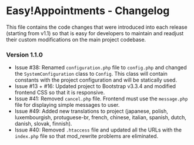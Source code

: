 # Easy!Appointments - Changelog 
This file contains the code changes that were introduced into each release (starting from v1.1) so that is easy for developers to maintain and readjust their custom modifications on the main project codebase.

### Version 1.1.0 
- Issue #38: Renamed `configuration.php` file to `config.php` and changed the `SystemConfiguration` class to `Config`. This class will contain constants with the project configuration and will be statically used.
- Issue #13 + #16: Updated project to Bootstrap v3.3.4 and modified frontend CSS so that it is responsive.
- Issue #41: Removed `cancel.php` file. Frontend must use the `message.php` file for displaying simple messages to user.
- Issue #49: Added new translations to project (japanese, polish, luxembourgish, protuguese-br, french, chinese, italian, spanish, dutch, danish, slovak, finnish).
- Issue #40: Removed `.htaccess` file and updated all the URLs with the `index.php` file so that mod_rewrite problems are eliminated.
